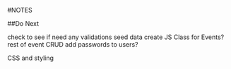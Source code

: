 #NOTES

##Do Next


check to see if need any validations
seed data
create JS Class for Events?
rest of event CRUD
add passwords to users?


CSS and styling